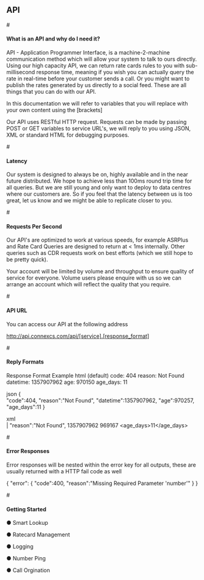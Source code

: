<h2>API</h2>

#<h4>What is an API and why do I need it?</h4>

API - Application Programmer Interface, is a machine-2-machine communication method which will allow your system to talk to ours directly. Using our high capacity API, we can return rate cards rules to you with sub-millisecond response time, meaning if you wish you can actually query the rate in real-time before your customer sends a call. Or you might want to publish the rates generated by us directly to a social feed. These are all things that you can do with our API.

In this documentation we will refer to variables that you will replace with your own content using the [brackets]

Our API uses RESTful HTTP request. Requests can be made by passing POST or GET variables to service URL's, we will reply to you using JSON, XML or standard HTML for debugging purposes.

#<h4>Latency</h4>

Our system is designed to always be on, highly available and in the near future distributed. We hope to achieve less than 100ms round trip time for all queries. But we are still young and only want to deploy to data centres where our customers are. So if you feel that the latency between us is too great, let us know and we might be able to replicate closer to you.

#<h4>Requests Per Second</h4>

Our API's are optimized to work at various speeds, for example ASRPlus and Rate Card Queries are designed to return at < 1ms internally. Other queries such as CDR requests work on best efforts (which we still hope to be pretty quick).

Your account will be limited by volume and throughput to ensure quality of service for everyone. Volume users please enquire with us so we can arrange an account which will reflect the quality that you require.

#<h4>API URL</h4>

You can access our API at the following address

http://api.connexcs.com/api/[service].[response_format] </code>

#<h4>Reply Formats</h4>

Response Format       Example
html (default) 
                      code:                     404
                      reason:                   Not Found
                      datetime:                 1357907962
                      age:                      970150
                      age_days:                 11


json
                      {                        
                      "code":404,
                      "reason":"Not Found",
                      "datetime":1357907962,
                      "age":970257,
                      "age_days":11
                      }

xml
                       <?xml version="1.0"?>                        
                       <asrplus>|
                       "reason":"Not Found",
                       <datetime>1357907962</datetime>
                       <age>969167</age>
                       <age_days>11</age_days>
                       </asrplus>

#<h4>Error Responses</h4>

Error responses will be nested within the error key for all outputs, these are usually returned with a HTTP fail code as well

{
"error": {
"code":400,
"reason":"Missing Required Parameter 'number'"
}
}

#<h4>Getting Started</h4>

&#x25cf; Smart Lookup

&#x25cf; Ratecard Management

&#x25cf; Logging

&#x25cf; Number Ping

&#x25cf; Call Orgination
